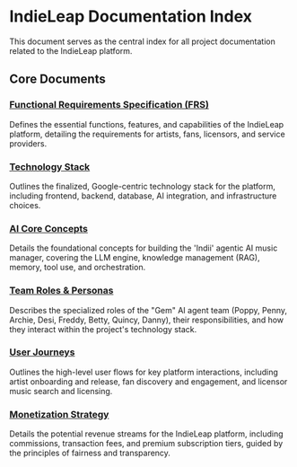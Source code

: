 # IndieLeap Documentation Index

This document serves as the central index for all project documentation related to the IndieLeap platform.

## Core Documents

### [Functional Requirements Specification (FRS)](./prd.md)

Defines the essential functions, features, and capabilities of the IndieLeap platform, detailing the requirements for artists, fans, licensors, and service providers.

### [Technology Stack](./tech-stack.md)

Outlines the finalized, Google-centric technology stack for the platform, including frontend, backend, database, AI integration, and infrastructure choices.

### [AI Core Concepts](./ai-concepts.md)

Details the foundational concepts for building the 'Indii' agentic AI music manager, covering the LLM engine, knowledge management (RAG), memory, tool use, and orchestration.

### [Team Roles & Personas](./team-roles.md)

Describes the specialized roles of the "Gem" AI agent team (Poppy, Penny, Archie, Desi, Freddy, Betty, Quincy, Danny), their responsibilities, and how they interact within the project's technology stack.

### [User Journeys](./user-journeys.md)

Outlines the high-level user flows for key platform interactions, including artist onboarding and release, fan discovery and engagement, and licensor music search and licensing.

### [Monetization Strategy](./monetization.md)

Details the potential revenue streams for the IndieLeap platform, including commissions, transaction fees, and premium subscription tiers, guided by the principles of fairness and transparency.
